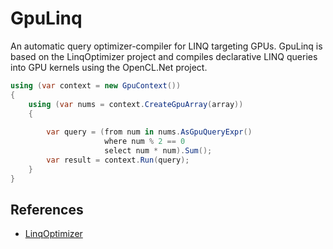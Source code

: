 GpuLinq
=============
An automatic query optimizer-compiler for LINQ targeting GPUs. 
GpuLinq is based on the LinqOptimizer project and compiles declarative LINQ queries into GPU kernels using the OpenCL.Net project.


```csharp
using (var context = new GpuContext())
{
    using (var nums = context.CreateGpuArray(array))
    {
        
        var query = (from num in nums.AsGpuQueryExpr()
                     where num % 2 == 0
                     select num * num).Sum();
        var result = context.Run(query);
    }
}
```

References
----------
* [LinqOptimizer](https://github.com/nessos/LinqOptimizer)
